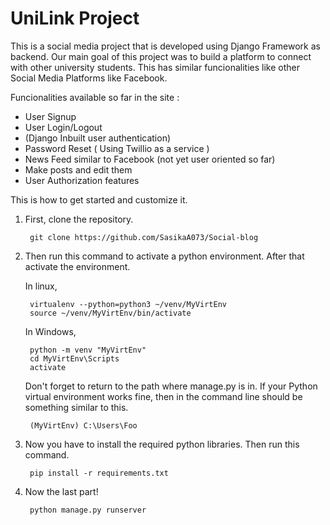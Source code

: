# UniLink Project

This is a social media project that is developed using Django Framework as backend. Our main goal of this project was to build a platform to connect with other university students. This has similar funcionalities like other Social Media Platforms like Facebook.

Funcionalities available so far in the site :
* User Signup
* User Login/Logout
* (Django Inbuilt user authentication)
* Password Reset ( Using Twillio as a service ) 
* News Feed similar to Facebook (not yet user oriented so far)
* Make posts and edit them
* User Authorization features
  
This is how to get started and customize it.

   
1) First, clone the repository. 

        git clone https://github.com/SasikaA073/Social-blog

2) Then run this command to activate a python environment. After that activate the environment. 

    In linux,

        virtualenv --python=python3 ~/venv/MyVirtEnv
        source ~/venv/MyVirtEnv/bin/activate

    In Windows,

        python -m venv "MyVirtEnv"
        cd MyVirtEnv\Scripts
        activate
            
    Don't forget to return to the path where manage.py is in. If your Python virtual environment works fine, then in the command line should be something similar to this.

        (MyVirtEnv) C:\Users\Foo

3) Now you have to install the required python libraries. Then run this command.

        pip install -r requirements.txt

4) Now the last part!
   
        python manage.py runserver

 
        
        

